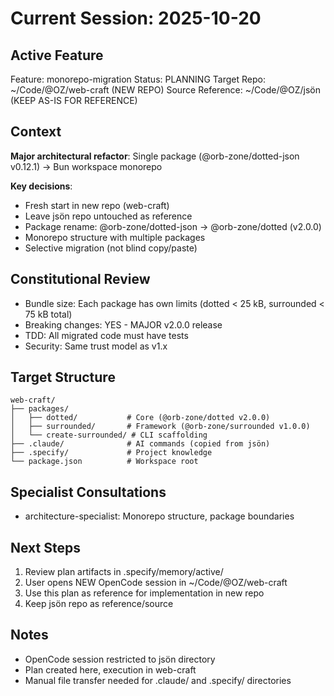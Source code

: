 # Current Session: 2025-10-20

## Active Feature
Feature: monorepo-migration
Status: PLANNING
Target Repo: ~/Code/@OZ/web-craft (NEW REPO)
Source Reference: ~/Code/@OZ/jsön (KEEP AS-IS FOR REFERENCE)

## Context

**Major architectural refactor**: Single package (@orb-zone/dotted-json v0.12.1) → Bun workspace monorepo

**Key decisions**:
- Fresh start in new repo (web-craft)
- Leave jsön repo untouched as reference
- Package rename: @orb-zone/dotted-json → @orb-zone/dotted (v2.0.0)
- Monorepo structure with multiple packages
- Selective migration (not blind copy/paste)

## Constitutional Review
- Bundle size: Each package has own limits (dotted < 25 kB, surrounded < 75 kB total)
- Breaking changes: YES - MAJOR v2.0.0 release
- TDD: All migrated code must have tests
- Security: Same trust model as v1.x

## Target Structure

```
web-craft/
├── packages/
│   ├── dotted/           # Core (@orb-zone/dotted v2.0.0)
│   ├── surrounded/       # Framework (@orb-zone/surrounded v1.0.0)
│   └── create-surrounded/ # CLI scaffolding
├── .claude/              # AI commands (copied from jsön)
├── .specify/             # Project knowledge
└── package.json          # Workspace root
```

## Specialist Consultations
- architecture-specialist: Monorepo structure, package boundaries

## Next Steps
1. Review plan artifacts in .specify/memory/active/
2. User opens NEW OpenCode session in ~/Code/@OZ/web-craft
3. Use this plan as reference for implementation in new repo
4. Keep jsön repo as reference/source

## Notes
- OpenCode session restricted to jsön directory
- Plan created here, execution in web-craft
- Manual file transfer needed for .claude/ and .specify/ directories
